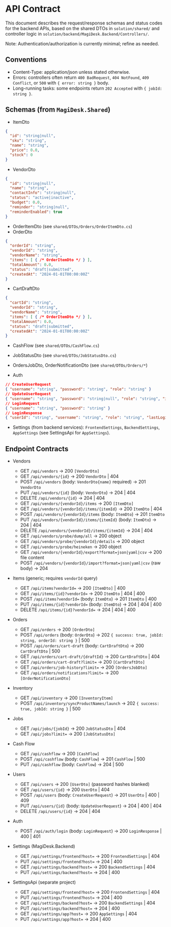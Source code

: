 # API Contract

This document describes the request/response schemas and status codes for the backend APIs, based on the shared DTOs in `solution/shared/` and controller logic in `solution/backend/MagiDesk.Backend/Controllers/`.

Note: Authentication/authorization is currently minimal; refine as needed.

## Conventions

- Content-Type: application/json unless stated otherwise.
- Errors: controllers often return `400 BadRequest`, `404 NotFound`, `409 Conflict`, or `500` with `{ error: string }` body.
- Long-running tasks: some endpoints return `202 Accepted` with `{ jobId: string }`.

## Schemas (from `MagiDesk.Shared`)

- ItemDto
```json
{
  "id": "string|null",
  "sku": "string",
  "name": "string",
  "price": 0.0,
  "stock": 0
}
```

- VendorDto
```json
{
  "id": "string|null",
  "name": "string",
  "contactInfo": "string|null",
  "status": "active|inactive",
  "budget": 0.0,
  "reminder": "string|null",
  "reminderEnabled": true
}
```

- OrderItemDto (see `shared/DTOs/Orders/OrderItemDto.cs`)
- OrderDto
```json
{
  "orderId": "string",
  "vendorId": "string",
  "vendorName": "string",
  "items": [ { /* OrderItemDto */ } ],
  "totalAmount": 0.0,
  "status": "draft|submitted",
  "createdAt": "2024-01-01T00:00:00Z"
}
```

- CartDraftDto
```json
{
  "cartId": "string",
  "vendorId": "string",
  "vendorName": "string",
  "items": [ { /* OrderItemDto */ } ],
  "totalAmount": 0.0,
  "status": "draft|submitted",
  "createdAt": "2024-01-01T00:00:00Z"
}
```

- CashFlow (see `shared/DTOs/CashFlow.cs`)
- JobStatusDto (see `shared/DTOs/JobStatusDto.cs`)
- OrdersJobDto, OrderNotificationDto (see `shared/DTOs/Orders/*`)

- Auth
```json
// CreateUserRequest
{ "username": "string", "password": "string", "role": "string" }
// UpdateUserRequest
{ "username": "string", "password": "string|null", "role": "string", "isActive": true }
// LoginRequest
{ "username": "string", "password": "string" }
// LoginResponse
{ "userId": "string", "username": "string", "role": "string", "lastLoginAt": "2024-01-01T00:00:00Z" }
```

- Settings (from backend services): `FrontendSettings`, `BackendSettings`, `AppSettings` (see SettingsApi for `AppSettings`).

## Endpoint Contracts

- Vendors
  - GET `/api/vendors` → 200 `[VendorDto]`
  - GET `/api/vendors/{id}` → 200 `VendorDto` | 404
  - POST `/api/vendors` (body: `VendorDto{name}` required) → 201 `VendorDto`
  - PUT `/api/vendors/{id}` (body: `VendorDto`) → 204 | 404
  - DELETE `/api/vendors/{id}` → 204 | 404
  - GET `/api/vendors/{vendorId}/items` → 200 `[ItemDto]`
  - GET `/api/vendors/{vendorId}/items/{itemId}` → 200 `ItemDto` | 404
  - POST `/api/vendors/{vendorId}/items` (body: `ItemDto`) → 201 `ItemDto`
  - PUT `/api/vendors/{vendorId}/items/{itemId}` (body: `ItemDto`) → 204 | 404
  - DELETE `/api/vendors/{vendorId}/items/{itemId}` → 204 | 404
  - GET `/api/vendors/probe/dump/all` → 200 object
  - GET `/api/vendors/probe/{vendorId}/details` → 200 object
  - GET `/api/vendors/probe/heineken` → 200 object
  - GET `/api/vendors/{vendorId}/export?format=json|yaml|csv` → 200 file content
  - POST `/api/vendors/{vendorId}/import?format=json|yaml|csv` (raw body) → 204

- Items (generic; requires `vendorId` query)
  - GET `/api/items?vendorId=` → 200 `[ItemDto]` | 400
  - GET `/api/items/{id}?vendorId=` → 200 `ItemDto` | 404 | 400
  - POST `/api/items?vendorId=` (body: `ItemDto`) → 201 `ItemDto` | 400
  - PUT `/api/items/{id}?vendorId=` (body: `ItemDto`) → 204 | 404 | 400
  - DELETE `/api/items/{id}?vendorId=` → 204 | 404 | 400

- Orders
  - GET `/api/orders` → 200 `[OrderDto]`
  - POST `/api/orders` (body: `OrderDto`) → 202 `{ success: true, jobId: string, orderId: string }` | 500
  - POST `/api/orders/cart-draft` (body: `CartDraftDto`) → 200 `CartDraftDto` | 500
  - GET `/api/orders/cart-draft/{draftId}` → 200 `CartDraftDto` | 404
  - GET `/api/orders/cart-draft?limit=` → 200 `[CartDraftDto]`
  - GET `/api/orders/job-history?limit=` → 200 `[OrdersJobDto]`
  - GET `/api/orders/notifications?limit=` → 200 `[OrderNotificationDto]`

- Inventory
  - GET `/api/inventory` → 200 `[InventoryItem]`
  - POST `/api/inventory/syncProductNames/launch` → 202 `{ success: true, jobId: string }` | 500

- Jobs
  - GET `/api/jobs/{jobId}` → 200 `JobStatusDto` | 404
  - GET `/api/jobs?limit=` → 200 `[JobStatusDto]`

- Cash Flow
  - GET `/api/cashflow` → 200 `[CashFlow]`
  - POST `/api/cashflow` (body: `CashFlow`) → 201 `CashFlow` | 500
  - PUT `/api/cashflow` (body: `CashFlow`) → 204 | 500

- Users
  - GET `/api/users` → 200 `[UserDto]` (password hashes blanked)
  - GET `/api/users/{id}` → 200 `UserDto` | 404
  - POST `/api/users` (body: `CreateUserRequest`) → 201 `UserDto` | 400 | 409
  - PUT `/api/users/{id}` (body: `UpdateUserRequest`) → 204 | 400 | 404
  - DELETE `/api/users/{id}` → 204 | 404

- Auth
  - POST `/api/auth/login` (body: `LoginRequest`) → 200 `LoginResponse` | 400 | 401

- Settings (MagiDesk.Backend)
  - GET `/api/settings/frontend?host=` → 200 `FrontendSettings` | 404
  - PUT `/api/settings/frontend?host=` → 204 | 400
  - GET `/api/settings/backend?host=` → 200 `BackendSettings` | 404
  - PUT `/api/settings/backend?host=` → 204 | 400

- SettingsApi (separate project)
  - GET `/api/settings/frontend?host=` → 200 `FrontendSettings` | 404
  - PUT `/api/settings/frontend?host=` → 204 | 400
  - GET `/api/settings/backend?host=` → 200 `BackendSettings` | 404
  - PUT `/api/settings/backend?host=` → 204 | 400
  - GET `/api/settings/app?host=` → 200 `AppSettings` | 404
  - PUT `/api/settings/app?host=` → 204 | 400
